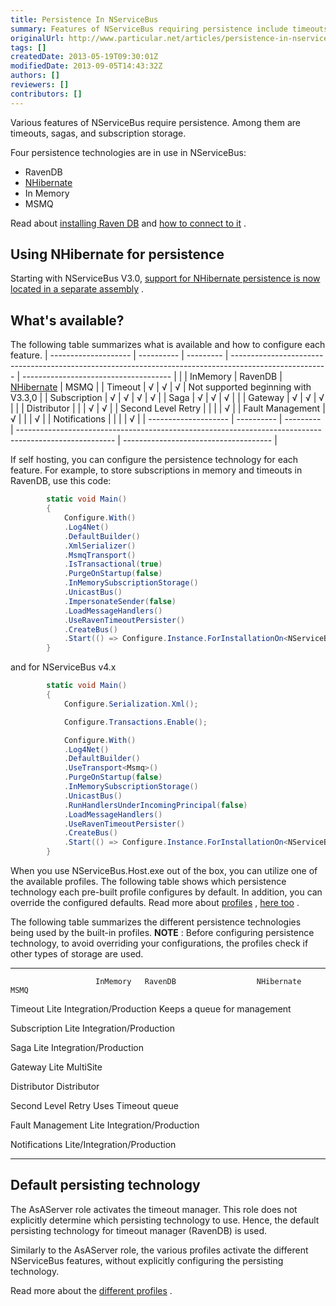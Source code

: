 ```yaml
---
title: Persistence In NServiceBus
summary: Features of NServiceBus requiring persistence include timeouts, sagas, and subscription storage.
originalUrl: http://www.particular.net/articles/persistence-in-nservicebus
tags: []
createdDate: 2013-05-19T09:30:01Z
modifiedDate: 2013-09-05T14:43:32Z
authors: []
reviewers: []
contributors: []
---
```


Various features of NServiceBus require persistence. Among them are timeouts, sagas, and subscription storage.

Four persistence technologies are in use in NServiceBus:

-   RavenDB
-   [NHibernate](persistence-in-nservicebus.md)
-   In Memory
-   MSMQ

Read about [installing Raven DB](using-ravendb-in-nservicebus-installing.md) and [how to connect to it](using-ravendb-in-nservicebus-connecting.md) .

Using NHibernate for persistence
--------------------------------

Starting with NServiceBus V3.0, [support for NHibernate persistence is now located in a separate assembly](relational-persistence-using-nhibernate.md) .

What's available?
-----------------

The following table summarizes what is available and how to configure each feature.
| -------------------- | ---------- | --------- | ------------------------------------------------------------------------------------------------------ | ------------------------------------- |
|                      | InMemory   | RavenDB   | [NHibernate](http://nservicebus.desk.com/customer/portal/articles/859337-persistence-in-nservicebus)   | MSMQ                                  |
| Timeout              | √          | √         | √                                                                                                      | Not supported beginning with V3.3,0   |
| Subscription         | √          | √         | √                                                                                                      | √                                     |
| Saga                 | √          | √         | √                                                                                                      |                                       |
| Gateway              | √          | √         | √                                                                                                      |                                       |
| Distributor          |            |           | √                                                                                                      | √                                     |
| Second Level Retry   |            |           |                                                                                                        | √                                     |
| Fault Management     | √          |           |                                                                                                        | √                                     |
| Notifications        |            |           |                                                                                                        | √                                     |
| -------------------- | ---------- | --------- | ------------------------------------------------------------------------------------------------------ | ------------------------------------- |

If self hosting, you can configure the persistence technology for each feature. For example, to store subscriptions in memory and timeouts in RavenDB, use this code:


```C#
        static void Main()
        {
            Configure.With()
            .Log4Net()
            .DefaultBuilder()
            .XmlSerializer()
            .MsmqTransport()
            .IsTransactional(true)
            .PurgeOnStartup(false)
            .InMemorySubscriptionStorage()
            .UnicastBus()
            .ImpersonateSender(false)
            .LoadMessageHandlers()
            .UseRavenTimeoutPersister()
            .CreateBus()
            .Start(() => Configure.Instance.ForInstallationOn<NServiceBus.Installation.Environments.Windows>().Install());
        }

```





and for NServiceBus v4.x



```C#
        static void Main()
        {
            Configure.Serialization.Xml();

            Configure.Transactions.Enable();

            Configure.With()
            .Log4Net()
            .DefaultBuilder()
            .UseTransport<Msmq>()
            .PurgeOnStartup(false)
            .InMemorySubscriptionStorage()
            .UnicastBus()
            .RunHandlersUnderIncomingPrincipal(false)
            .LoadMessageHandlers()
            .UseRavenTimeoutPersister()
            .CreateBus()
            .Start(() => Configure.Instance.ForInstallationOn<NServiceBus.Installation.Environments.Windows>().Install());
        }

```



When you use NServiceBus.Host.exe out of the box, you can utilize one of the available profiles. The following table shows which persistence technology each pre-built profile configures by default. In addition, you can override the configured defaults. Read more about
[profiles](profiles-for-nservicebus-host.md) , [here too](more-on-profiles.md)
.

The following table summarizes the different persistence technologies being used by the built-in profiles. **NOTE** : Before configuring persistence technology, to avoid overriding your configurations, the profiles check if other types of storage are used.

  -------------------- ---------- ------------------------ ------------ ------------------------------
                       InMemory   RavenDB                  NHibernate   MSMQ

  Timeout              Lite       Integration/Production                Keeps a queue for management

  Subscription         Lite       Integration/Production                

  Saga                 Lite       Integration/Production                

  Gateway              Lite       MultiSite                             

  Distributor                                                           Distributor

  Second Level Retry                                                    Uses Timeout queue

  Fault Management     Lite                                             Integration/Production

  Notifications                                                         Lite/Integration/Production


  -------------------- ---------- ------------------------ ------------ ------------------------------

Default persisting technology
-----------------------------

The AsAServer role activates the timeout manager. This role does not explicitly determine which persisting technology to use. Hence, the default persisting technology for timeout manager (RavenDB) is used.

Similarly to the AsAServer role, the various profiles activate the different NServiceBus features, without explicitly configuring the persisting technology.

Read more about the [different profiles](more-on-profiles.md) .




